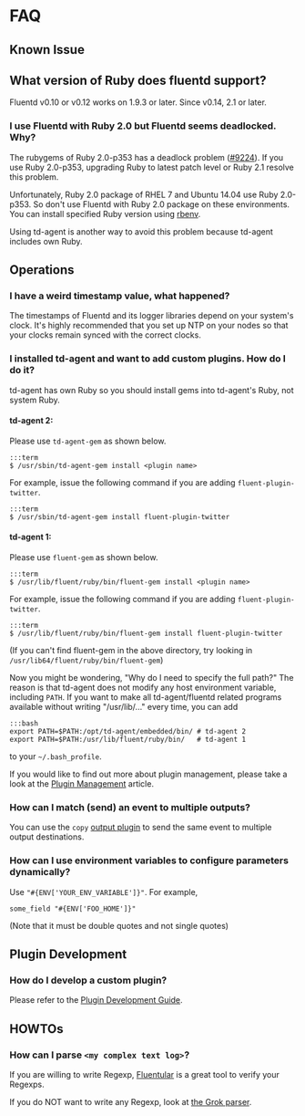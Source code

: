 # FAQ

## Known Issue

## What version of Ruby does fluentd support?

Fluentd v0.10 or v0.12 works on 1.9.3 or later. Since v0.14, 2.1 or later.

### I use Fluentd with Ruby 2.0 but Fluentd seems deadlocked. Why?

The rubygems of Ruby 2.0-p353 has a deadlock problem ([#9224](https://bugs.ruby-lang.org/issues/9224)).
If you use Ruby 2.0-p353, upgrading Ruby to latest patch level or Ruby 2.1 resolve this problem.

Unfortunately, Ruby 2.0 package of RHEL 7 and Ubuntu 14.04 use Ruby 2.0-p353.
So don't use Fluentd with Ruby 2.0 package on these environments.
You can install specified Ruby version using [rbenv](https://github.com/sstephenson/rbenv).

Using td-agent is another way to avoid this problem because td-agent includes own Ruby.

## Operations

### I have a weird timestamp value, what happened?

The timestamps of Fluentd and its logger libraries depend on your system's clock. It's highly recommended that you set up NTP on your nodes so that your clocks remain synced with the correct clocks.

### I installed td-agent and want to add custom plugins. How do I do it?

td-agent has own Ruby so you should install gems into td-agent's Ruby, not system Ruby.

#### td-agent 2:

Please use `td-agent-gem` as shown below.

    :::term
    $ /usr/sbin/td-agent-gem install <plugin name>

For example, issue the following command if you are adding `fluent-plugin-twitter`.

    :::term
    $ /usr/sbin/td-agent-gem install fluent-plugin-twitter

#### td-agent 1:

Please use `fluent-gem` as shown below.

    :::term
    $ /usr/lib/fluent/ruby/bin/fluent-gem install <plugin name>

For example, issue the following command if you are adding `fluent-plugin-twitter`.

    :::term
    $ /usr/lib/fluent/ruby/bin/fluent-gem install fluent-plugin-twitter

(If you can't find fluent-gem in the above directory, try looking in `/usr/lib64/fluent/ruby/bin/fluent-gem`)

Now you might be wondering, "Why do I need to specify the full path?" The reason is that td-agent does not modify any host environment variable, including `PATH`. If you want to make all td-agent/fluentd related programs available without writing "/usr/lib/..." every time, you can add

    :::bash
    export PATH=$PATH:/opt/td-agent/embedded/bin/ # td-agent 2
    export PATH=$PATH:/usr/lib/fluent/ruby/bin/   # td-agent 1

to your `~/.bash_profile`.

If you would like to find out more about plugin management, please take a look at the [Plugin Management](/articles/plugin-management) article.

### How can I match (send) an event to multiple outputs?

You can use the `copy` [output plugin](/articles/out_copy) to send the same event to multiple output destinations.

### How can I use environment variables to configure parameters dynamically?

Use `"#{ENV['YOUR_ENV_VARIABLE']}"`. For example,

    
    some_field "#{ENV['FOO_HOME']}"

(Note that it must be double quotes and not single quotes)


## Plugin Development

### How do I develop a custom plugin?

Please refer to the [Plugin Development Guide](http://docs.fluentd.org/articles/plugin-development).

## HOWTOs

### How can I parse `<my complex text log>`?

If you are willing to write Regexp, [Fluentular](http://fluentular.herokuapp.com) is a great tool to verify your Regexps.

If you do NOT want to write any Regexp, look at [the Grok parser](https://github.com/kiyoto/fluent-plugin-grok-parser).

